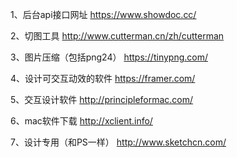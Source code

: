 1、后台api接口网址 https://www.showdoc.cc/

2、切图工具 http://www.cutterman.cn/zh/cutterman

3、图片压缩（包括png24） https://tinypng.com/

4、设计可交互动效的软件 https://framer.com/

5、交互设计软件 http://principleformac.com/

6、mac软件下载 http://xclient.info/

7、设计专用（和PS一样） http://www.sketchcn.com/
